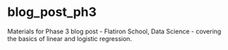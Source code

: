 # blog_post_ph3
Materials for Phase 3 blog post - Flatiron School, Data Science - covering the basics of linear and logistic regression.
